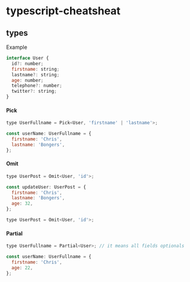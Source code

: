 # typescript-cheatsheat


## types
Example 
```javascript
interface User {
  id?: number;
  firstname: string;
  lastname?: string;
  age: number;
  telephone?: number;
  twitter?: string;
}
```

#### Pick
```javascript
type UserFullname = Pick<User, 'firstname' | 'lastname'>;

const userName: UserFullname = {
  firstname: 'Chris',
  lastname: 'Bongers',
};
```
#### Omit
```javascript
type UserPost = Omit<User, 'id'>;

const updateUser: UserPost = {
  firstname: 'Chris',
  lastname: 'Bongers',
  age: 32,
};

type UserPost = Omit<User, 'id'>;
```

#### Partial
```javascript
type UserFullname = Partial<User>; // it means all fields optionals

const userName: UserFullname = {
  firstname: 'Chris',
  age: 22,
};
```
